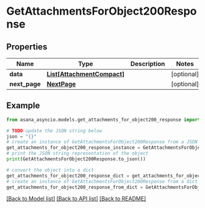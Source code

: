 # GetAttachmentsForObject200Response


## Properties

Name | Type | Description | Notes
------------ | ------------- | ------------- | -------------
**data** | [**List[AttachmentCompact]**](AttachmentCompact.md) |  | [optional] 
**next_page** | [**NextPage**](NextPage.md) |  | [optional] 

## Example

```python
from asana_asyncio.models.get_attachments_for_object200_response import GetAttachmentsForObject200Response

# TODO update the JSON string below
json = "{}"
# create an instance of GetAttachmentsForObject200Response from a JSON string
get_attachments_for_object200_response_instance = GetAttachmentsForObject200Response.from_json(json)
# print the JSON string representation of the object
print(GetAttachmentsForObject200Response.to_json())

# convert the object into a dict
get_attachments_for_object200_response_dict = get_attachments_for_object200_response_instance.to_dict()
# create an instance of GetAttachmentsForObject200Response from a dict
get_attachments_for_object200_response_from_dict = GetAttachmentsForObject200Response.from_dict(get_attachments_for_object200_response_dict)
```
[[Back to Model list]](../README.md#documentation-for-models) [[Back to API list]](../README.md#documentation-for-api-endpoints) [[Back to README]](../README.md)


